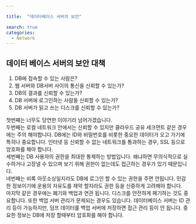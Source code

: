 ```yaml
---

title:  "데이터베이스 서버의 보안"

search: true
categories: 
  - Network
---
```


## 데이터 베이스 서버의 보안 대책

1. DB에 접속할 수 있는 사람은?
2. 웹 서버와 DB서버 사이의 통신을 신뢰할 수 있는가?
3. DB의 결과를 신뢰할 수 있는가?
4. DB 서버에 로그인하는 사람들 신뢰할 수 있는가?
5. DB 서버가 읽고 쓰는 디스크를 신뢰할 수 있는가?

첫번째는 너무도 당연한 이야기라 넘어가겠습니다.
<br>
두번째는 로컬 네트워크 안에서는 신뢰할 수 있지만 클라우드 공유 세크먼트 같은 경우에는 주의 해야합니다.
DB에는 ID와 비밀번호를 비롯한 중요한 데이터가 오고 가기에 특히나 중요합니다.
인터넷 등 신뢰할 수 없는 네트워크를 통과하는 경우, SSL 등으로 암호화를 해야 합니다.
<br>
세번째는 DB 사용자의 권한을 최대한 통제하는 방법입니다. 왜냐하면 무의식적으로 실수하거나 고장낼 수 있으며 보기 위해 권한이 없는데도
접근하는 경우가 있기 때문입니다.
<br>
네번째는 비록 아웃소싱일지라도 DB에 로그인 할 수 있는 권한을 주면 안됩니다. 민감한 정보이기에 운용의 자유도를 제약 할지라도 권한 등을 신중하게 고려해야 합니다.
<br>
마지막 같은 경우에는 폐기와 백업과 연관 됩니다.
디스크를 안전하게 페기하는 것도 중요합니다.
또한 백업 서버 관리가 문제되는 경우도 있습니다. 데이터베이스 서버는 ID 관리 등이 가능하지만, 덤프 데이터를 백업 서버에 저장하면 접근 관리 등이 안 됩니다.
중요한 정보는 DB에 저장 할때부터 암호화를 해야 합니다.


